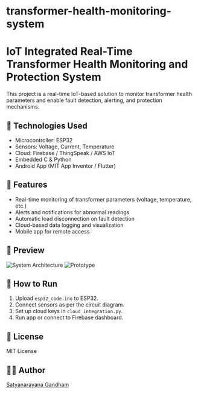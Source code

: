 # transformer-health-monitoring-system
# IoT Integrated Real-Time Transformer Health Monitoring and Protection System

This project is a real-time IoT-based solution to monitor transformer health parameters and enable fault detection, alerting, and protection mechanisms.

## 🔧 Technologies Used
- Microcontroller: ESP32
- Sensors: Voltage, Current, Temperature
- Cloud: Firebase / ThingSpeak / AWS IoT
- Embedded C & Python
- Android App (MIT App Inventor / Flutter)

## 🚀 Features
- Real-time monitoring of transformer parameters (voltage, temperature, etc.)
- Alerts and notifications for abnormal readings
- Automatic load disconnection on fault detection
- Cloud-based data logging and visualization
- Mobile app for remote access

## 📸 Preview
![System Architecture](documentation/system_architecture.png)
![Prototype](images/prototype_photo.jpg)

## 📂 How to Run
1. Upload `esp32_code.ino` to ESP32.
2. Connect sensors as per the circuit diagram.
3. Set up cloud keys in `cloud_integration.py`.
4. Run app or connect to Firebase dashboard.

## 📜 License
MIT License

## 👨‍💻 Author
[Satyanarayana Gandham](mailto:satyanarayanagandham63@gmail.com)
